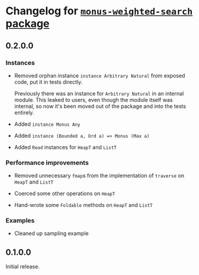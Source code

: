 # Changelog for [`monus-weighted-search` package](https://github.com/oisdk/monus-weighted-search)

## 0.2.0.0

### Instances

   * Removed orphan instance `instance Arbitrary Natural` from exposed code, put
     it in tests directly.
     
     Previously there was an instance for `Arbitrary Natural` in an internal
     module.
     This leaked to users, even though the module itself was internal, so now
     it's been moved out of the package and into the tests entirely.
   
   * Added `instance Monus Any`
   
   * Added `instance (Bounded a, Ord a) => Monus (Max a)`
   
   * Added `Read` instances for `HeapT` and `ListT`

### Performance improvements

   * Removed unnecessary `fmap`s from the implementation of `traverse` on
     `HeapT` and `ListT`
   
   * Coerced some other operations on `HeapT`
   
   * Hand-wrote some `Foldable` methods on `HeapT` and `ListT`
   
### Examples

   * Cleaned up sampling example

## 0.1.0.0

Initial release.
